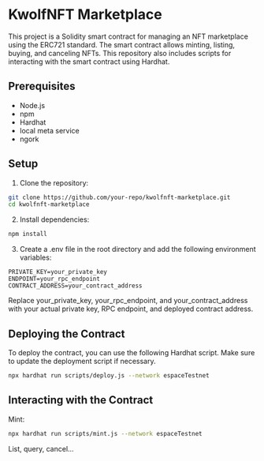 # KwolfNFT Marketplace

This project is a Solidity smart contract for managing an NFT marketplace using the ERC721 standard. The smart contract allows minting, listing, buying, and canceling NFTs. This repository also includes scripts for interacting with the smart contract using Hardhat.

## Prerequisites

- Node.js
- npm
- Hardhat
- local meta service
- ngork

## Setup

1. Clone the repository:

```bash
git clone https://github.com/your-repo/kwolfnft-marketplace.git
cd kwolfnft-marketplace
```

2. Install dependencies:

```bash
npm install
```

3. Create a .env file in the root directory and add the following environment variables:

```.env
PRIVATE_KEY=your_private_key
ENDPOINT=your_rpc_endpoint
CONTRACT_ADDRESS=your_contract_address
```

Replace your_private_key, your_rpc_endpoint, and your_contract_address with your actual private key, RPC endpoint, and deployed contract address.

## Deploying the Contract

To deploy the contract, you can use the following Hardhat script. Make sure to update the deployment script if necessary.

```bash
npx hardhat run scripts/deploy.js --network espaceTestnet
```

## Interacting with the Contract

Mint:

```bash
npx hardhat run scripts/mint.js --network espaceTestnet
```

List, query, cancel...



